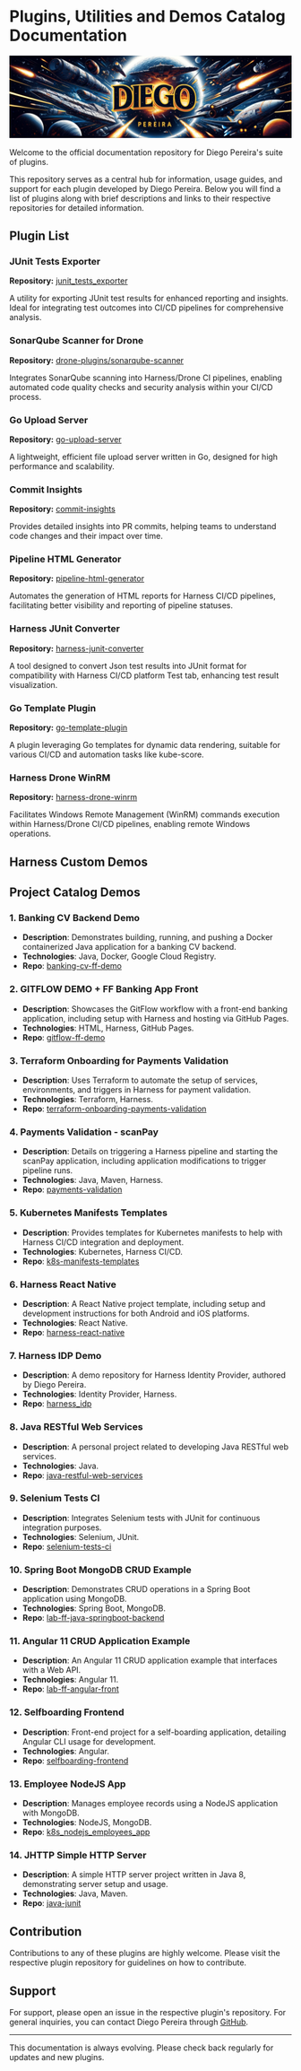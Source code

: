 # Plugins, Utilities and Demos Catalog Documentation

![Diego Pereira](diego-repo-banner.png "Diego Pereira")

Welcome to the official documentation repository for Diego Pereira's suite of plugins. 

This repository serves as a central hub for information, usage guides, and support for each plugin developed by Diego Pereira. Below you will find a list of plugins along with brief descriptions and links to their respective repositories for detailed information.

## Plugin List

### JUnit Tests Exporter

**Repository:** [junit_tests_exporter](https://github.com/diegopereiraeng/junit_tests_exporter)

A utility for exporting JUnit test results for enhanced reporting and insights. Ideal for integrating test outcomes into CI/CD pipelines for comprehensive analysis.

### SonarQube Scanner for Drone

**Repository:** [drone-plugins/sonarqube-scanner](https://github.com/drone-plugins/sonarqube-scanner)

Integrates SonarQube scanning into Harness/Drone CI pipelines, enabling automated code quality checks and security analysis within your CI/CD process.

### Go Upload Server

**Repository:** [go-upload-server](https://github.com/diegopereiraeng/go-upload-server)

A lightweight, efficient file upload server written in Go, designed for high performance and scalability.

### Commit Insights

**Repository:** [commit-insights](https://github.com/diegopereiraeng/commit-insights)

Provides detailed insights into PR commits, helping teams to understand code changes and their impact over time.

### Pipeline HTML Generator

**Repository:** [pipeline-html-generator](https://github.com/diegopereiraeng/pipeline-html-generator)

Automates the generation of HTML reports for Harness CI/CD pipelines, facilitating better visibility and reporting of pipeline statuses.

### Harness JUnit Converter

**Repository:** [harness-junit-converter](https://github.com/diegopereiraeng/harness-junit-converter)

A tool designed to convert Json test results into JUnit format for compatibility with Harness CI/CD platform Test tab, enhancing test result visualization.

### Go Template Plugin

**Repository:** [go-template-plugin](https://github.com/diegopereiraeng/go-template-plugin)

A plugin leveraging Go templates for dynamic data rendering, suitable for various CI/CD and automation tasks like kube-score.

### Harness Drone WinRM

**Repository:** [harness-drone-winrm](https://github.com/diegopereiraeng/harness-drone-winrm)

Facilitates Windows Remote Management (WinRM) commands execution within Harness/Drone CI/CD pipelines, enabling remote Windows operations.


## Harness Custom Demos

## Project Catalog Demos

### 1. **Banking CV Backend Demo**
- **Description**: Demonstrates building, running, and pushing a Docker containerized Java application for a banking CV backend.
- **Technologies**: Java, Docker, Google Cloud Registry.
- **Repo**: [banking-cv-ff-demo](https://github.com/diegopereiraeng/banking-cv-ff-demo)

### 2. **GITFLOW DEMO + FF Banking App Front**
- **Description**: Showcases the GitFlow workflow with a front-end banking application, including setup with Harness and hosting via GitHub Pages.
- **Technologies**: HTML, Harness, GitHub Pages.
- **Repo**: [gitflow-ff-demo](https://github.com/diegopereiraeng/gitflow-ff-demo)

### 3. **Terraform Onboarding for Payments Validation**
- **Description**: Uses Terraform to automate the setup of services, environments, and triggers in Harness for payment validation.
- **Technologies**: Terraform, Harness.
- **Repo**: [terraform-onboarding-payments-validation](https://github.com/diegopereiraeng/terraform-onboarding-payments-validation)

### 4. **Payments Validation - scanPay**
- **Description**: Details on triggering a Harness pipeline and starting the scanPay application, including application modifications to trigger pipeline runs.
- **Technologies**: Java, Maven, Harness.
- **Repo**: [payments-validation](https://github.com/diegopereiraeng/payments-validation)

### 5. **Kubernetes Manifests Templates**
- **Description**: Provides templates for Kubernetes manifests to help with Harness CI/CD integration and deployment.
- **Technologies**: Kubernetes, Harness CI/CD.
- **Repo**: [k8s-manifests-templates](https://github.com/diegopereiraeng/k8s-manifests-templates)

### 6. **Harness React Native**
- **Description**: A React Native project template, including setup and development instructions for both Android and iOS platforms.
- **Technologies**: React Native.
- **Repo**: [harness-react-native](https://github.com/diegopereiraeng/harness-react-native)

### 7. **Harness IDP Demo**
- **Description**: A demo repository for Harness Identity Provider, authored by Diego Pereira.
- **Technologies**: Identity Provider, Harness.
- **Repo**: [harness_idp](https://github.com/diegopereiraeng/harness_idp)

### 8. **Java RESTful Web Services**
- **Description**: A personal project related to developing Java RESTful web services.
- **Technologies**: Java.
- **Repo**: [java-restful-web-services](https://github.com/diegopereiraeng/java-restful-web-services)

### 9. **Selenium Tests CI**
- **Description**: Integrates Selenium tests with JUnit for continuous integration purposes.
- **Technologies**: Selenium, JUnit.
- **Repo**: [selenium-tests-ci](https://github.com/diegopereiraeng/selenium-tests-ci)

### 10. **Spring Boot MongoDB CRUD Example**
- **Description**: Demonstrates CRUD operations in a Spring Boot application using MongoDB.
- **Technologies**: Spring Boot, MongoDB.
- **Repo**: [lab-ff-java-springboot-backend](https://github.com/diegopereiraeng/lab-ff-java-springboot-backend)

### 11. **Angular 11 CRUD Application Example**
- **Description**: An Angular 11 CRUD application example that interfaces with a Web API.
- **Technologies**: Angular 11.
- **Repo**: [lab-ff-angular-front](https://github.com/diegopereiraeng/lab-ff-angular-front)

### 12. **Selfboarding Frontend**
- **Description**: Front-end project for a self-boarding application, detailing Angular CLI usage for development.
- **Technologies**: Angular.
- **Repo**: [selfboarding-frontend](https://github.com/diegopereiraeng/selfboarding-frontend)

### 13. **Employee NodeJS App**
- **Description**: Manages employee records using a NodeJS application with MongoDB.
- **Technologies**: NodeJS, MongoDB.
- **Repo**: [k8s_nodejs_employees_app](https://github.com/diegopereiraeng/k8s_nodejs_employees_app)

### 14. **JHTTP Simple HTTP Server**
- **Description**: A simple HTTP server project written in Java 8, demonstrating server setup and usage.
- **Technologies**: Java, Maven.
- **Repo**: [java-junit](https://github.com/diegopereiraeng/java-junit)

## Contribution

Contributions to any of these plugins are highly welcome. Please visit the respective plugin repository for guidelines on how to contribute.

## Support

For support, please open an issue in the respective plugin's repository. For general inquiries, you can contact Diego Pereira through [GitHub](https://github.com/diegopereiraeng).

---

This documentation is always evolving. Please check back regularly for updates and new plugins.

